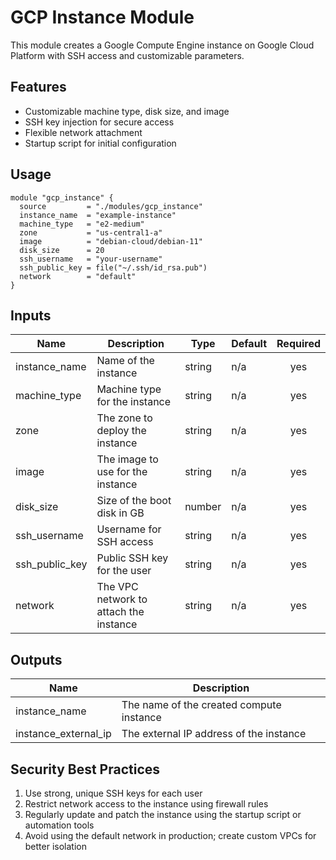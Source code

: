 # GCP Instance Module

This module creates a Google Compute Engine instance on Google Cloud Platform with SSH access and customizable parameters.

## Features

- Customizable machine type, disk size, and image
- SSH key injection for secure access
- Flexible network attachment
- Startup script for initial configuration

## Usage

```hcl
module "gcp_instance" {
  source         = "./modules/gcp_instance"
  instance_name  = "example-instance"
  machine_type   = "e2-medium"
  zone           = "us-central1-a"
  image          = "debian-cloud/debian-11"
  disk_size      = 20
  ssh_username   = "your-username"
  ssh_public_key = file("~/.ssh/id_rsa.pub")
  network        = "default"
}
```

## Inputs

| Name           | Description                              | Type   | Default | Required |
|----------------|------------------------------------------|--------|---------|:--------:|
| instance_name  | Name of the instance                     | string | n/a     | yes      |
| machine_type   | Machine type for the instance            | string | n/a     | yes      |
| zone           | The zone to deploy the instance          | string | n/a     | yes      |
| image          | The image to use for the instance        | string | n/a     | yes      |
| disk_size      | Size of the boot disk in GB              | number | n/a     | yes      |
| ssh_username   | Username for SSH access                  | string | n/a     | yes      |
| ssh_public_key | Public SSH key for the user              | string | n/a     | yes      |
| network        | The VPC network to attach the instance   | string | n/a     | yes      |

## Outputs

| Name                | Description                                 |
|---------------------|---------------------------------------------|
| instance_name       | The name of the created compute instance    |
| instance_external_ip| The external IP address of the instance     |

## Security Best Practices

1. Use strong, unique SSH keys for each user
2. Restrict network access to the instance using firewall rules
3. Regularly update and patch the instance using the startup script or automation tools
4. Avoid using the default network in production; create custom VPCs for better isolation 